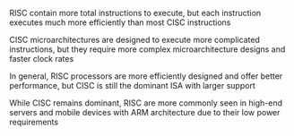 RISC contain more total instructions to execute, but each instruction executes much more efficiently than most CISC instructions

CISC microarchitectures are designed to execute more complicated instructions, but they require more complex microarchitecture designs and faster clock rates

In general, RISC processors are more efficiently designed and offer better performance, but CISC is still the dominant ISA with larger support

While CISC remains dominant, RISC are more commonly seen in high-end servers and mobile devices with ARM architecture due to their low power requirements